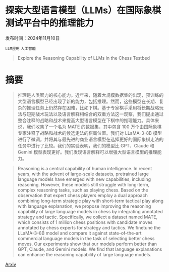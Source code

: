 # 探索大型语言模型（LLMs）在国际象棋测试平台中的推理能力

发布时间：2024年11月10日

`LLM应用` `人工智能`

> Explore the Reasoning Capability of LLMs in the Chess Testbed

# 摘要

> 推理是人类智力的核心能力。近年来，随着大规模数据集的出现，预训练的大型语言模型已经出现了新的能力，包括推理。然而，这些模型在长期、复杂的推理任务上仍然存在困难，比如下棋。基于专家棋手采用将长期战略玩法与短期战术玩法以及语言解释相结合的双重方法这一观察，我们提出通过整合注释的战略和战术来提高大型语言模型在下棋中的推理能力。具体来说，我们收集了一个名为 MATE 的数据集，其中包含 100 万个由国际象棋专家注释了战略和战术的候选走法的棋局位置。我们对 LLaMA-3-8B 模型进行了微调，并将其与最先进的商业语言模型在选择更好的国际象棋走法的任务中进行了比较。我们的实验表明，我们的模型比 GPT、Claude 和 Gemini 模型表现更好。我们发现语言解释可以增强大型语言模型的推理能力。

> Reasoning is a central capability of human intelligence. In recent years, with the advent of large-scale datasets, pretrained large language models have emerged with new capabilities, including reasoning. However, these models still struggle with long-term, complex reasoning tasks, such as playing chess. Based on the observation that expert chess players employ a dual approach combining long-term strategic play with short-term tactical play along with language explanation, we propose improving the reasoning capability of large language models in chess by integrating annotated strategy and tactic. Specifically, we collect a dataset named MATE, which consists of 1 million chess positions with candidate moves annotated by chess experts for strategy and tactics. We finetune the LLaMA-3-8B model and compare it against state-of-the-art commercial language models in the task of selecting better chess moves. Our experiments show that our models perform better than GPT, Claude, and Gemini models. We find that language explanations can enhance the reasoning capability of large language models.

[Arxiv](https://arxiv.org/abs/2411.06655)